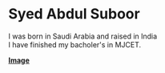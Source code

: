 # Syed Abdul Suboor

I was born in Saudi Arabia and raised in India<br>
I have finished my bacholer's in MJCET.

**[Image](MyImage.gif)**

